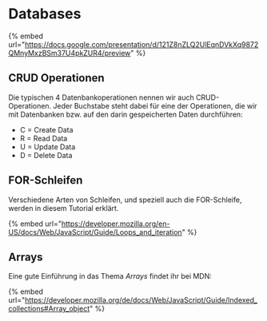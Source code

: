 # Databases

{% embed url="https://docs.google.com/presentation/d/121Z8nZLQ2UlEqnDVkXq9872QMnyMxzBSm37U4pkZUR4/preview" %}

## CRUD Operationen

Die typischen 4 Datenbankoperationen nennen wir auch CRUD-Operationen. Jeder Buchstabe steht dabei für eine der Operationen, die wir mit Datenbanken bzw. auf den darin gespeicherten Daten durchführen:

* C = Create Data
* R = Read Data
* U = Update Data
* D = Delete Data

## FOR-Schleifen

Verschiedene Arten von Schleifen, und speziell auch die FOR-Schleife, werden in diesem Tutorial erklärt.

{% embed url="https://developer.mozilla.org/en-US/docs/Web/JavaScript/Guide/Loops_and_iteration" %}

## Arrays

Eine gute Einführung in das Thema _Arrays_ findet ihr bei MDN:

{% embed url="https://developer.mozilla.org/de/docs/Web/JavaScript/Guide/Indexed_collections#Array_object" %}
